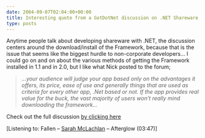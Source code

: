 ```yaml
---
date: 2004-09-07T02:04:00+00:00
title: Interesting quote from a GotDotNet discussion on .NET Shareware...
type: posts
---
```

Anytime people talk about developing shareware with .NET, the discussion centers around the download/install of the Framework, because that is the issue that seems like the biggest hurdle to non-corporate developers... I could go on and on about the various methods of getting the Framework installed in 1.1 and in 2.0, but I like what Nick posted to the forum;



> _...your audience will judge your app based only on the advantages it offers, its price, ease of use and generally things that are used as criteria for every other app, .Net based or not. If the app provides real value for the $buck$, the vast majority of users won't really mind downloading the framework..._



Check out the full discussion [by clicking here](http://www.gotdotnet.com/Community/MessageBoard/Thread.aspx?id=260372&Page=1#260936)




  [Listening to: Fallen – [Sarah McLachlan](http://www.windowsmedia.com/mg/search.asp?srch=Sarah+McLachlan) – Afterglow (03:47)]
